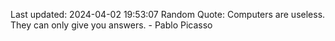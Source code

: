 Last updated: 2024-04-02 19:53:07
Random Quote: Computers are useless. They can only give you answers. - Pablo Picasso